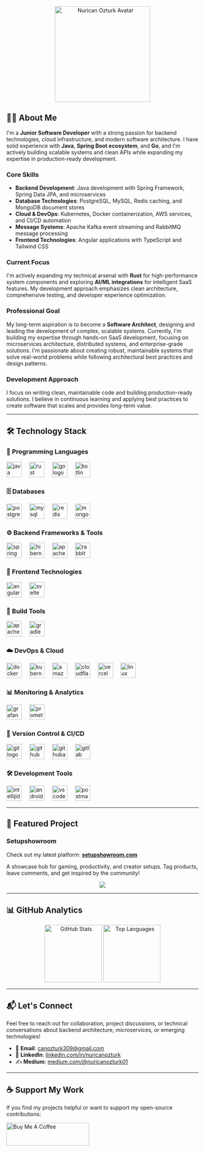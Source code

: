 <div align="center">
  <img height="250" src="https://avatars.githubusercontent.com/u/62218588?v=4" alt="Nurican Ozturk Avatar" />
</div>

## 👨‍💻 About Me

I'm a **Junior Software Developer** with a strong passion for backend technologies, cloud infrastructure, and modern software architecture. I have solid experience with **Java**, **Spring Boot ecosystem**, and **Go**, and I'm actively building scalable systems and clean APIs while expanding my expertise in production-ready development.

### Core Skills
- **Backend Development**: Java development with Spring Framework, Spring Data JPA, and microservices
- **Database Technologies**: PostgreSQL, MySQL, Redis caching, and MongoDB document stores
- **Cloud & DevOps**: Kubernetes, Docker containerization, AWS services, and CI/CD automation
- **Message Systems**: Apache Kafka event streaming and RabbitMQ message processing
- **Frontend Technologies**: Angular applications with TypeScript and Tailwind CSS

### Current Focus
I'm actively expanding my technical arsenal with **Rust** for high-performance system components and exploring **AI/ML integrations** for intelligent SaaS features. My development approach emphasizes clean architecture, comprehensive testing, and developer experience optimization.

### Professional Goal
My long-term aspiration is to become a **Software Architect**, designing and leading the development of complex, scalable systems. Currently, I'm building my expertise through hands-on SaaS development, focusing on microservices architecture, distributed systems, and enterprise-grade solutions. I'm passionate about creating robust, maintainable systems that solve real-world problems while following architectural best practices and design patterns.

### Development Approach
I focus on writing clean, maintainable code and building production-ready solutions. I believe in continuous learning and applying best practices to create software that scales and provides long-term value.

---

## 🛠️ Technology Stack

### 🚀 Programming Languages
<div align="left">
  <img src="https://skillicons.dev/icons?i=java" height="40" alt="java logo" />
  <img width="12" />
  <img src="https://skillicons.dev/icons?i=rust" height="40" alt="rust logo" />
  <img width="12" />
  <img src="https://skillicons.dev/icons?i=go" height="40" alt="go logo" />
  <img width="12" />
  <img src="https://skillicons.dev/icons?i=kotlin" height="40" alt="kotlin logo" />
</div>

### 🗄️ Databases
<div align="left">
  <img src="https://skillicons.dev/icons?i=postgres" height="40" alt="postgresql logo" />
  <img width="12" />
  <img src="https://skillicons.dev/icons?i=mysql" height="40" alt="mysql logo" />
  <img width="12" />
  <img src="https://skillicons.dev/icons?i=redis" height="40" alt="redis logo" />
  <img width="12" />
  <img src="https://skillicons.dev/icons?i=mongodb" height="40" alt="mongodb logo" />
</div>

### ⚙️ Backend Frameworks & Tools
<div align="left">
  <img src="https://skillicons.dev/icons?i=spring" height="40" alt="spring logo" />
  <img width="12" />
  <img src="https://skillicons.dev/icons?i=hibernate" height="40" alt="hibernate logo" />
  <img width="12" />
  <img src="https://skillicons.dev/icons?i=kafka" height="40" alt="apachekafka logo" />
  <img width="12" />
  <img src="https://skillicons.dev/icons?i=rabbitmq" height="40" alt="rabbitmq logo" />
</div>

### 🎨 Frontend Technologies
<div align="left">
  <img src="https://skillicons.dev/icons?i=angular" height="40" alt="angularjs logo" />
  <img width="12" />
  <img src="https://skillicons.dev/icons?i=svelte" height="40" alt="svelte logo" />
</div>

### 🔧 Build Tools
<div align="left">
  <img src="https://skillicons.dev/icons?i=maven" height="40" alt="apachemaven logo" />
  <img width="12" />
  <img src="https://skillicons.dev/icons?i=gradle" height="40" alt="gradle logo" />
</div>

### ☁️ DevOps & Cloud
<div align="left">
  <img src="https://skillicons.dev/icons?i=docker" height="40" alt="docker logo" />
  <img width="12" />
  <img src="https://skillicons.dev/icons?i=kubernetes" height="40" alt="kubernetes logo" />
  <img width="12" />
  <img src="https://skillicons.dev/icons?i=aws" height="40" alt="amazonwebservices logo" />
  <img width="12" />
  <img src="https://skillicons.dev/icons?i=cloudflare" height="40" alt="cloudflare logo" />
  <img width="12" />
  <img src="https://skillicons.dev/icons?i=vercel" height="40" alt="vercel logo" />
  <img width="12" />
  <img src="https://skillicons.dev/icons?i=linux" height="40" alt="linux logo" />
</div>

### 📊 Monitoring & Analytics
<div align="left">
  <img src="https://skillicons.dev/icons?i=grafana" height="40" alt="grafana logo" />
  <img width="12" />
  <img src="https://skillicons.dev/icons?i=prometheus" height="40" alt="prometheus logo" />
</div>

### 🔄 Version Control & CI/CD
<div align="left">
  <img src="https://skillicons.dev/icons?i=git" height="40" alt="git logo" />
  <img width="12" />
  <img src="https://skillicons.dev/icons?i=github" height="40" alt="github logo" />
  <img width="12" />
  <img src="https://skillicons.dev/icons?i=githubactions" height="40" alt="githubactions logo" />
  <img width="12" />
  <img src="https://skillicons.dev/icons?i=gitlab" height="40" alt="gitlab logo" />
</div>

### 🛠️ Development Tools
<div align="left">
  <img src="https://skillicons.dev/icons?i=idea" height="40" alt="intellijidea logo" />
  <img width="12" />
  <img src="https://skillicons.dev/icons?i=androidstudio" height="40" alt="androidstudio logo" />
  <img width="12" />
  <img src="https://skillicons.dev/icons?i=vscode" height="40" alt="vscode logo" />
  <img width="12" />
  <img src="https://skillicons.dev/icons?i=postman" height="40" alt="postman logo" />
</div>

---

## 🌟 Featured Project

### Setupshowroom

Check out my latest platform: [**setupshowroom.com**](https://setupshowroom.com) 

A showcase hub for gaming, productivity, and creator setups. Tag products, leave comments, and get inspired by the community!

<p align="center">
  <a href="https://setupshowroom.com" target="_blank" rel="noopener noreferrer">
    <img src="https://api.setupshowroom.com/public/card/user/01JR2NW5T24BQKPBEJ9D1MZZ4G/sys-card?type=development"/>
  </a>
</p>

---

## 📊 GitHub Analytics

<div align="center">
  <img src="https://github-readme-stats.vercel.app/api?username=nuricanozturk01&hide_title=false&hide_rank=false&show_icons=true&include_all_commits=true&count_private=true&disable_animations=false&theme=blueberry&locale=en&hide_border=true" height="150" alt="GitHub Stats" />
  <img src="https://github-readme-stats.vercel.app/api/top-langs?username=nuricanozturk01&locale=en&hide_title=false&layout=compact&card_width=320&langs_count=5&theme=blueberry&hide_border=true" height="150" alt="Top Languages" />
</div>

---

## 📬 Let's Connect

Feel free to reach out for collaboration, project discussions, or technical conversations about backend architecture, microservices, or emerging technologies!

- 📧 **Email**: [canozturk309@gmail.com](mailto:canozturk309@gmail.com)
- 💼 **LinkedIn**: [linkedin.com/in/nuricanozturk](https://linkedin.com/in/nuricanozturk)
- ✍️ **Medium**: [medium.com/@nuricanozturk01](https://medium.com/@nuricanozturk01)

---

## ☕ Support My Work

If you find my projects helpful or want to support my open-source contributions:

<a href="https://www.buymeacoffee.com/canozturk3U" target="_blank">
  <img src="https://cdn.buymeacoffee.com/buttons/v2/default-yellow.png" alt="Buy Me A Coffee" style="height: 60px !important;width: 217px !important;" >
</a>
